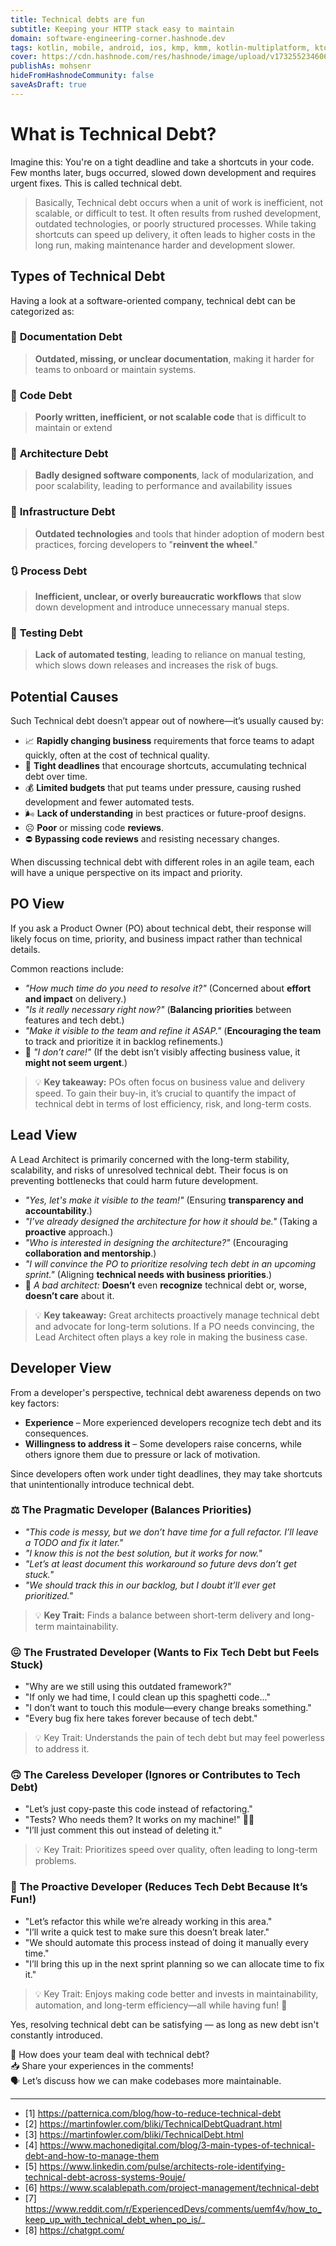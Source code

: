 ```yaml
---
title: Technical debts are fun
subtitle: Keeping your HTTP stack easy to maintain
domain: software-engineering-corner.hashnode.dev
tags: kotlin, mobile, android, ios, kmp, kmm, kotlin-multiplatform, ktor, networking, http, testing, mocking
cover: https://cdn.hashnode.com/res/hashnode/image/upload/v1732552346062/ykEYfmZW2.jpg?auto=format
publishAs: mohsenr
hideFromHashnodeCommunity: false
saveAsDraft: true
---
```


[//remove me]: # ( https://miro.com/app/board/uXjVIYkz16U=/?share_link_id=497027063057)

# What is Technical Debt?

Imagine this: You're on a tight deadline and take a shortcuts in your code.
Few months later, bugs occurred, slowed down development and requires urgent fixes.
This is called technical debt.

> Basically, Technical debt occurs when a unit of work is inefficient, not scalable, or difficult to
> test. It often results from rushed development, outdated technologies, or poorly structured
> processes.
> While taking shortcuts can speed up delivery, it often leads to higher costs in the long run,
> making maintenance harder and development slower.

## Types of Technical Debt
Having a look at a software-oriented company, technical debt can be categorized as:

### 📃 **Documentation Debt**

> **Outdated, missing, or unclear documentation**, making it harder for teams to onboard or maintain
> systems.

### 🐛 **Code Debt**

> **Poorly written, inefficient, or not scalable code** that is difficult to maintain or extend

### 🧱 **Architecture Debt**

> **Badly designed software components**, lack of modularization, and poor scalability, leading to
> performance and availability issues

### 🏰 **Infrastructure Debt**

> **Outdated technologies** and tools that hinder adoption of modern best practices, forcing developers
> to "**reinvent the wheel**."

### 🔃 **Process Debt**

> **Inefficient, unclear, or overly bureaucratic workflows** that slow down development and introduce
> unnecessary manual steps.

### 🧪 **Testing Debt**

> **Lack of automated testing**, leading to reliance on manual testing, which slows down releases and
> increases the risk of bugs.

## Potential Causes
Such Technical debt doesn’t appear out of nowhere—it’s usually caused by:
- 📈 **Rapidly changing business** requirements that force teams to adapt quickly, often at the cost
  of
  technical quality.
- 📆 **Tight deadlines** that encourage shortcuts, accumulating technical debt over time.
- 💰 **Limited budgets** that put teams under pressure, causing rushed development and fewer
  automated tests.
- 🌬️ **Lack of understanding** in best practices or future-proof designs.
- ☹️ **Poor** or missing code **reviews**.
- ⛔ **Bypassing code reviews** and resisting necessary changes.

When discussing technical debt with different roles in an agile team, each will have a unique
perspective on its impact and priority.

## PO View

If you ask a Product Owner (PO) about technical debt, their response will likely focus on time,
priority, and business impact rather than technical details.

Common reactions include:

- *"How much time do you need to resolve it?"* (Concerned about **effort and impact** on delivery.)
- *"Is it really necessary right now?"* (**Balancing priorities** between features and tech debt.)
- *"Make it visible to the team and refine it ASAP."* (**Encouraging the team** to track and prioritize
  it
  in backlog refinements.)
- 🚨 *"I don’t care!"* (If the debt isn’t visibly affecting business value, it **might not seem
  urgent**.)

> 💡 **Key takeaway:** POs often focus on business value and delivery speed. To gain their buy-in, it’s
crucial to quantify the impact of technical debt in terms of lost efficiency, risk, and long-term
costs.

## Lead View

A Lead Architect is primarily concerned with the long-term stability, scalability, and risks of
unresolved technical debt. Their focus is on preventing bottlenecks that could harm future
development.

- *"Yes, let's make it visible to the team!"* (Ensuring **transparency and accountability**.)
- *"I’ve already designed the architecture for how it should be."* (Taking a **proactive** approach.)
- *"Who is interested in designing the architecture?"* (Encouraging **collaboration and mentorship**.)
- *"I will convince the PO to prioritize resolving tech debt in an upcoming sprint."* (Aligning
  **technical needs with business priorities**.)
- 🚨 *A bad architect:* **Doesn’t** even **recognize** technical debt or, worse, **doesn’t care** about it.

> 💡 **Key takeaway:** Great architects proactively manage technical debt and advocate for long-term
solutions. If a PO needs convincing, the Lead Architect often plays a key role in making the
business case.

## Developer View

From a developer's perspective, technical debt awareness depends on two key factors:

- **Experience** – More experienced developers recognize tech debt and its consequences.
- **Willingness to address it** – Some developers raise concerns, while others ignore them due to
  pressure or lack of motivation.

Since developers often work under tight deadlines, they may take shortcuts that unintentionally
introduce technical debt.

### ⚖️ The Pragmatic Developer (Balances Priorities)

- *"This code is messy, but we don’t have time for a full refactor. I’ll leave a TODO and fix it
  later."*
- *"I know this is not the best solution, but it works for now."*
- *"Let’s at least document this workaround so future devs don’t get stuck."*
- *"We should track this in our backlog, but I doubt it’ll ever get prioritized."*

> 💡 **Key Trait:** Finds a balance between short-term delivery and long-term maintainability.

### 😖 The Frustrated Developer (Wants to Fix Tech Debt but Feels Stuck)

- "Why are we still using this outdated framework?"
- "If only we had time, I could clean up this spaghetti code..."
- "I don’t want to touch this module—every change breaks something."
- "Every bug fix here takes forever because of tech debt."
>  💡 Key Trait: Understands the pain of tech debt but may feel powerless to address it.

### 🙃 The Careless Developer (Ignores or Contributes to Tech Debt)

- "Let’s just copy-paste this code instead of refactoring."
- "Tests? Who needs them? It works on my machine!" 🚀🔥
- "I’ll just comment this out instead of deleting it."
>  💡 Key Trait: Prioritizes speed over quality, often leading to long-term problems.

### 🥳 The Proactive Developer (Reduces Tech Debt Because It’s Fun!)

- "Let’s refactor this while we’re already working in this area."
- "I’ll write a quick test to make sure this doesn’t break later."
- "We should automate this process instead of doing it manually every time."
- "I’ll bring this up in the next sprint planning so we can allocate time to fix it."

>💡 Key Trait: Enjoys making code better and invests in maintainability, automation, and long-term
efficiency—all while having fun! 🎉

Yes, resolving technical debt can be satisfying — as long as new debt isn't constantly introduced. 

🚀 How does your team deal with technical debt? </br>
📥 Share your experiences in the comments! </br>
🗣️ Let’s discuss how we can make codebases more maintainable. </br>

<hr>

- [1] https://patternica.com/blog/how-to-reduce-technical-debt
- [2] https://martinfowler.com/bliki/TechnicalDebtQuadrant.html
- [3] https://martinfowler.com/bliki/TechnicalDebt.html
- [4] https://www.machonedigital.com/blog/3-main-types-of-technical-debt-and-how-to-manage-them
- [5] https://www.linkedin.com/pulse/architects-role-identifying-technical-debt-across-systems-9ouje/
- [6] https://www.scalablepath.com/project-management/technical-debt
- [7] https://www.reddit.com/r/ExperiencedDevs/comments/uemf4v/how_to_keep_up_with_technical_debt_when_po_is/_
- [8] https://chatgpt.com/